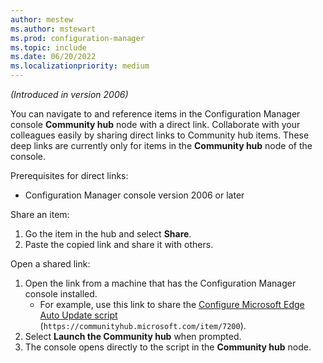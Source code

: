 ```yaml
---
author: mestew
ms.author: mstewart
ms.prod: configuration-manager
ms.topic: include
ms.date: 06/20/2022
ms.localizationpriority: medium
---
```

<!--This file is shared by the community-hub and community-hub-contribute .md files. Headings are context driven by the article-->

*(Introduced in version 2006)* <!--4224406-->

You can navigate to and reference items in the Configuration Manager console **Community hub** node with a direct link. Collaborate with your colleagues easily by sharing direct links to Community hub items. These deep links are currently only for items in the **Community hub** node of the console.

Prerequisites for direct links:

- Configuration Manager console version 2006 or later


Share an item:
1. Go the item in the hub and select **Share**.
1. Paste the copied link and share it with others.

Open a shared link:
1. Open the link from a machine that has the Configuration Manager console installed.
   - For example, use this link to share the [Configure Microsoft Edge Auto Update script](https://communityhub.microsoft.com/item/7200) (`https://communityhub.microsoft.com/item/7200`).
1. Select **Launch the Community hub** when prompted.
1. The console opens directly to the script in the **Community hub** node.
